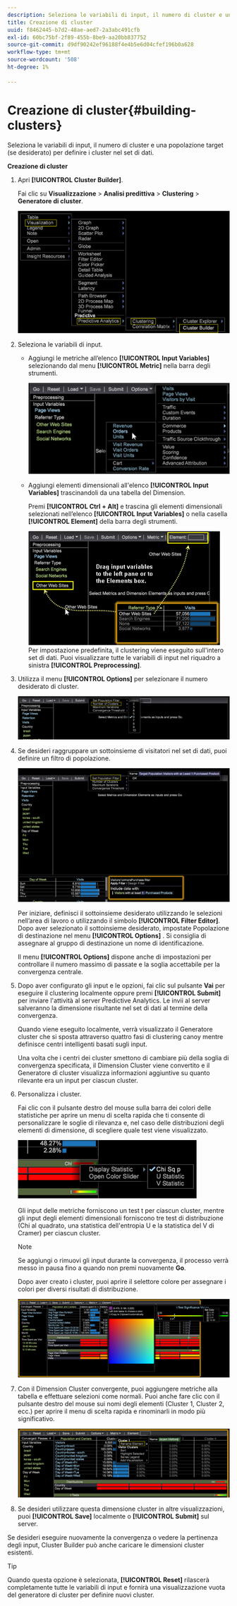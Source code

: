 ```yaml
---
description: Seleziona le variabili di input, il numero di cluster e una popolazione target (se desiderato) per definire i cluster nel set di dati.
title: Creazione di cluster
uuid: f8462445-b7d2-48ae-aed7-2a3abc491cfb
exl-id: 60bc75bf-2f89-455b-8be9-aa20bb837752
source-git-commit: d9df90242ef96188f4e4b5e6d04cfef196b0a628
workflow-type: tm+mt
source-wordcount: '508'
ht-degree: 1%

---
```


# Creazione di cluster{#building-clusters}

Seleziona le variabili di input, il numero di cluster e una popolazione target (se desiderato) per definire i cluster nel set di dati.

**Creazione di cluster**

1. Apri **[!UICONTROL Cluster Builder]**.

   Fai clic su **Visualizzazione** > **Analisi predittiva** > **Clustering** > **Generatore di cluster**.

   ![](assets/cluster-builder-step1.png)

1. Seleziona le variabili di input.

   * Aggiungi le metriche all’elenco **[!UICONTROL Input Variables]** selezionando dal menu **[!UICONTROL Metric]** nella barra degli strumenti.

      ![](assets/cluster_metric_select.png)

   * Aggiungi elementi dimensionali all&#39;elenco **[!UICONTROL Input Variables]** trascinandoli da una tabella del Dimension.

      Premi **[!UICONTROL Ctrl + Alt]** e trascina gli elementi dimensionali selezionati nell’elenco **[!UICONTROL Input Variables]** o nella casella **[!UICONTROL Element]** della barra degli strumenti.

      ![](assets/cluster_dim_select.png)
   Per impostazione predefinita, il clustering viene eseguito sull&#39;intero set di dati. Puoi visualizzare tutte le variabili di input nel riquadro a sinistra **[!UICONTROL Preprocessing]**.
1. Utilizza il menu **[!UICONTROL Options]** per selezionare il numero desiderato di cluster.

   ![](assets/build_cluster_2.png)

1. Se desideri raggruppare un sottoinsieme di visitatori nel set di dati, puoi definire un filtro di popolazione.

   ![](assets/build_cluster_3.png)

   Per iniziare, definisci il sottoinsieme desiderato utilizzando le selezioni nell’area di lavoro o utilizzando il simbolo **[!UICONTROL Filter Editor]**. Dopo aver selezionato il sottoinsieme desiderato, impostate Popolazione di destinazione nel menu **[!UICONTROL Options]** . Si consiglia di assegnare al gruppo di destinazione un nome di identificazione.

   Il menu **[!UICONTROL Options]** dispone anche di impostazioni per controllare il numero massimo di passate e la soglia accettabile per la convergenza centrale.

1. Dopo aver configurato gli input e le opzioni, fai clic sul pulsante **Vai** per eseguire il clustering localmente oppure premi **[!UICONTROL Submit]** per inviare l&#39;attività al server Predictive Analytics. Le invii al server salveranno la dimensione risultante nel set di dati al termine della convergenza.

   Quando viene eseguito localmente, verrà visualizzato il Generatore cluster che si sposta attraverso quattro fasi di clustering canoy mentre definisce centri intelligenti basati sugli input.

   Una volta che i centri dei cluster smettono di cambiare più della soglia di convergenza specificata, il Dimension Cluster viene convertito e il Generatore di cluster visualizza informazioni aggiuntive su quanto rilevante era un input per ciascun cluster.

1. Personalizza i cluster.

   Fai clic con il pulsante destro del mouse sulla barra dei colori delle statistiche per aprire un menu di scelta rapida che ti consente di personalizzare le soglie di rilevanza e, nel caso delle distribuzioni degli elementi di dimensione, di scegliere quale test viene visualizzato.

   ![](assets/build_cluster_7.png)

   Gli input delle metriche forniscono un test t per ciascun cluster, mentre gli input degli elementi dimensionali forniscono tre test di distribuzione (Chi al quadrato, una statistica dell&#39;entropia U e la statistica del V di Cramer) per ciascun cluster.

   >[!NOTE]
   >
   >Se aggiungi o rimuovi gli input durante la convergenza, il processo verrà messo in pausa fino a quando non premi nuovamente **Go**.

   Dopo aver creato i cluster, puoi aprire il selettore colore per assegnare i colori per diversi risultati di distribuzione.

   ![](assets/build_cluster_5.png)

1. Con il Dimension Cluster convergente, puoi aggiungere metriche alla tabella e effettuare selezioni come normali. Puoi anche fare clic con il pulsante destro del mouse sui nomi degli elementi (Cluster 1, Cluster 2, ecc.) per aprire il menu di scelta rapida e rinominarli in modo più significativo.

   ![](assets/build_cluster_6.png)

1. Se desideri utilizzare questa dimensione cluster in altre visualizzazioni, puoi **[!UICONTROL Save]** localmente o **[!UICONTROL Submit]** sul server.

Se desideri eseguire nuovamente la convergenza o vedere la pertinenza degli input, Cluster Builder può anche caricare le dimensioni cluster esistenti.

>[!TIP]
>
>Quando questa opzione è selezionata, **[!UICONTROL Reset]** rilascerà completamente tutte le variabili di input e fornirà una visualizzazione vuota del generatore di cluster per definire nuovi cluster.
